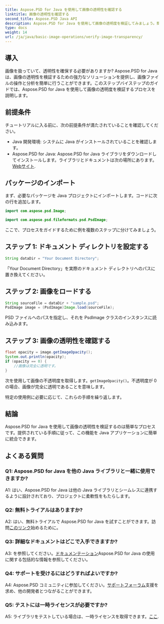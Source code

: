 ```yaml
---
title: Aspose.PSD for Java を使用して画像の透明性を確認する
linktitle: 画像の透明性を確認する
second_title: Aspose.PSD Java API
description: Aspose.PSD for Java を使用して画像の透明度を検証してみましょう。簡単な統合、詳細なドキュメント、優れたコミュニティ サポート。
type: docs
weight: 14
url: /ja/java/basic-image-operations/verify-image-transparency/
---
```

## 導入

画像を扱っていて、透明性を確保する必要がありますか? Aspose.PSD for Java は、画像の透明性を検証するための強力なソリューションを提供し、画像ファイルの操作と分析を簡単に行うことができます。このステップバイステップのガイドでは、Aspose.PSD for Java を使用して画像の透明度を検証するプロセスを説明します。

## 前提条件

チュートリアルに入る前に、次の前提条件が満たされていることを確認してください。

- Java 開発環境: システムに Java がインストールされていることを確認します。
-  Aspose.PSD for Java: Aspose.PSD for Java ライブラリをダウンロードしてインストールします。ライブラリとドキュメントは次の場所にあります。[Webサイト](https://releases.aspose.com/psd/java/).

## パッケージのインポート

まず、必要なパッケージを Java プロジェクトにインポートします。コードに次の行を追加します。

```java
import com.aspose.psd.Image;

import com.aspose.psd.fileformats.psd.PsdImage;
```

ここで、プロセスをガイドするために例を複数のステップに分けてみましょう。

## ステップ 1: ドキュメント ディレクトリを設定する

```java
String dataDir = "Your Document Directory";
```

「Your Document Directory」を実際のドキュメント ディレクトリへのパスに置き換えてください。

## ステップ 2: 画像をロードする

```java
String sourceFile = dataDir + "sample.psd";
PsdImage image = (PsdImage)Image.load(sourceFile);
```

PSD ファイルへのパスを指定し、それを PsdImage クラスのインスタンスに読み込みます。

## ステップ 3: 画像の透明性を確認する

```java
float opacity = image.getImageOpacity();
System.out.println(opacity);
if (opacity == 0) {
    //画像は完全に透明です。
}
```

次を使用して画像の不透明度を取得します。`getImageOpacity()`。不透明度が 0 の場合、画像が完全に透明であることを意味します。

特定の使用例に必要に応じて、これらの手順を繰り返します。

## 結論

Aspose.PSD for Java を使用して画像の透明性を検証するのは簡単なプロセスです。提供されている手順に従って、この機能を Java アプリケーションに簡単に統合できます。

## よくある質問

### Q1: Aspose.PSD for Java を他の Java ライブラリと一緒に使用できますか?

A1: はい、Aspose.PSD for Java は他の Java ライブラリとシームレスに連携するように設計されており、プロジェクトに柔軟性をもたらします。

### Q2: 無料トライアルはありますか?

 A2: はい、無料トライアルで Aspose.PSD for Java を試すことができます。訪問[このリンク](https://releases.aspose.com/)始めるために。

### Q3: 詳細なドキュメントはどこで入手できますか?

 A3: を参照してください。[ドキュメンテーション](https://reference.aspose.com/psd/java/)Aspose.PSD for Java の使用に関する包括的な情報を参照してください。

### Q4: サポートを受けるにはどうすればよいですか?

 A4: Aspose.PSD コミュニティに参加してください。[サポートフォーラム](https://forum.aspose.com/c/psd/34)支援を求め、他の開発者とつながることができます。

### Q5: テストには一時ライセンスが必要ですか?

 A5: ライブラリをテストしている場合は、一時ライセンスを取得できます。[ここ](https://purchase.aspose.com/temporary-license/).
